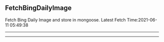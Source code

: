 ## FetchBingDailyImage

Fetch Bing Daily Image and store in mongoose. Latest Fetch Time:2021-06-11 05:49:38

---



---

